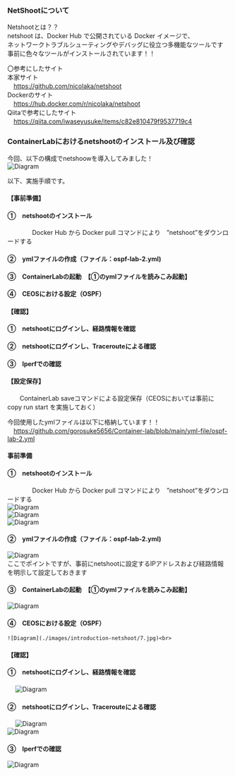 
### NetShootについて<br>
Netshootとは？？<br>
netshoot は、Docker Hub で公開されている Docker イメージで、<br>
ネットワークトラブルシューティングやデバッグに役立つ多機能なツールです<br>
事前に色々なツールがインストールされています！！<br>


〇参考にしたサイト<br>
本家サイト<br>
　https://github.com/nicolaka/netshoot<br>
Dockerのサイト<br>
　https://hub.docker.com/r/nicolaka/netshoot<br>
Qiitaで参考にしたサイト<br>
　https://qiita.com/iwaseyusuke/items/c82e810479f9537719c4<br>

 
### ContainerLabにおけるnetshootのインストール及び確認<br>

今回、以下の構成でnetshoowを導入してみました！<br>
![Diagram](./images/introduction-netshoot/1.jpg)<br>

以下、実施手順です。<br>

#### 【事前準備】<br>
#### ①　netshootのインストール<br>
　　　　Docker Hub から Docker pull コマンドにより　”netshoot”をダウンロードする<br>
#### ②　ymlファイルの作成（ファイル：ospf-lab-2.yml)<br>
#### ③　ContainerLabの起動　【①のymlファイルを読みこみ起動】<br>
#### ④　CEOSにおける設定（OSPF）<br>

#### 【確認】
#### ①　netshootにログインし、経路情報を確認<br>
#### ②　netshootにログインし、Tracerouteによる確認<br>
#### ③　Iperfでの確認<br>

#### 【設定保存】
　　ContainerLab saveコマンドによる設定保存（CEOSにおいては事前に copy run start を実施しておく）<br>
 
今回使用したymlファイルは以下に格納しています！！<br>
　https://github.com/gorosuke5656/Container-lab/blob/main/yml-file/ospf-lab-2.yml<br>


#### 事前準備<br>
#### ①　netshootのインストール<br>
　　　　Docker Hub から Docker pull コマンドにより　”netshoot”をダウンロードする<br>
    ![Diagram](./images/introduction-netshoot/2.jpg)<br>
    ![Diagram](./images/introduction-netshoot/3.jpg)<br>
    ![Diagram](./images/introduction-netshoot/4.jpg)<br>

#### ②　ymlファイルの作成（ファイル：ospf-lab-2.yml)<br>
   ![Diagram](./images/introduction-netshoot/5.jpg)<br>
   ここでポイントですが、事前にnetshootに設定するIPアドレスおよび経路情報を明示して設定しておきます<br>

#### ③　ContainerLabの起動　【①のymlファイルを読みこみ起動】<br>
   ![Diagram](./images/introduction-netshoot/6.jpg)<br>

#### ④　CEOSにおける設定（OSPF）<br>
    ![Diagram](./images/introduction-netshoot/7.jpg)<br>


 #### 【確認】
#### ①　netshootにログインし、経路情報を確認<br>
　  ![Diagram](./images/introduction-netshoot/8.jpg)<br>
  
#### ②　netshootにログインし、Tracerouteによる確認<br>
　  ![Diagram](./images/introduction-netshoot/9.jpg)<br>
    ![Diagram](./images/introduction-netshoot/10.jpg)<br>
    
#### ③　Iperfでの確認<br>
   ![Diagram](./images/introduction-netshoot/11.jpg)<br>
   
    
   

   

   

    
    



 

 
#
